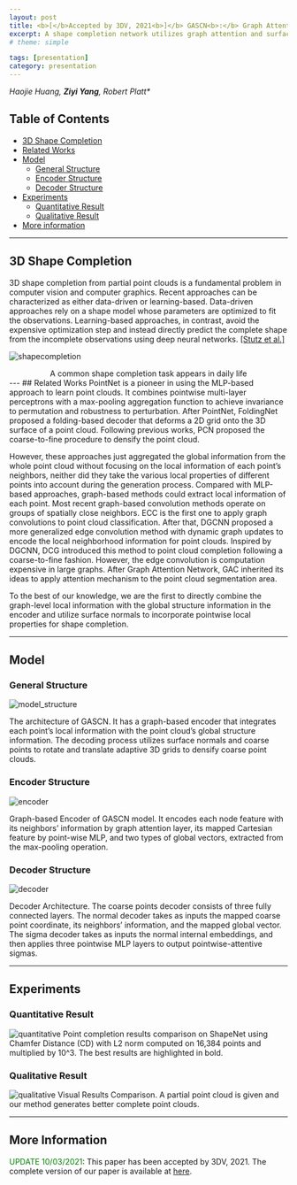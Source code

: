 ```yaml
---
layout: post
title: <b>[</b>Accepted by 3DV, 2021<b>]</b> GASCN<b>:</b> Graph Attention Shape Completion Network
excerpt: A shape completion network utilizes graph attention and surface normal
# theme: simple

tags: [presentation]
category: presentation
---
```

_Haojie Huang, **Ziyi Yang**, Robert Platt*_

## Table of Contents
  * [3D Shape Completion](#3d-shape-completion)
  * [Related Works](#related-works)
  * [Model](#model)
    * [General Structure](#general-structure)
    * [Encoder Structure](#encoder-structure)
    * [Decoder Structure](#decoder-structure)
  * [Experiments](#experiments)
    * [Quantitative Result](#quantitative-result)
    * [Qualitative Result](#qualitative-result)
  * [More information](#more-information)

---
## 3D Shape Completion
3D shape completion from partial point clouds is a fundamental problem in computer vision and computer graphics. Recent approaches can be characterized as either data-driven or learning-based. Data-driven approaches rely on a shape model whose parameters are optimized to fit the observations. Learning-based approaches, in contrast, avoid the expensive optimization step and instead directly predict the complete shape from the incomplete observations using deep neural networks. [\[Stutz et al.\]](https://davidstutz.de/wordpress/wp-content/uploads/2018/04/shape-completion-cvpr2018-paper.pdf)

![shapecompletion](/images/pcn.png)
<center>A common shape completion task appears in daily life</center>
---
## Related Works
PointNet is a pioneer in using the MLP-based approach to learn point clouds. It combines pointwise multi-layer perceptrons with a max-pooling aggregation function to achieve invariance to permutation and robustness to perturbation. After PointNet, FoldingNet proposed a folding-based decoder that deforms a 2D grid onto the 3D surface of a point cloud. Following previous works, PCN proposed the coarse-to-fine procedure to densify the point cloud.  

However, these approaches just aggregated the global information from the whole point cloud without focusing on the local information of each point’s neighbors, neither did they take the various local properties of different points into account during the generation process. Compared with MLP-based approaches, graph-based methods could extract local information of each point. Most recent graph-based convolution methods operate on groups of spatially close neighbors. ECC is the first one to apply graph convolutions to point cloud classification. After that, DGCNN  proposed a more generalized edge convolution method with dynamic graph updates to encode the local neighborhood information for point clouds. Inspired by DGCNN, DCG introduced this method to point cloud completion following a coarse-to-fine fashion. However, the edge convolution is computation expensive in large graphs. After Graph Attention Network, GAC inherited its ideas to apply attention mechanism to the point cloud segmentation area.  

To the best of our knowledge, we are the first to directly combine the graph-level local information with the global structure information in the encoder and utilize surface normals to incorporate pointwise local properties for shape completion.

----
## Model
### General Structure

![model_structure](/images/model.png)

The architecture of GASCN. It has a graph-based encoder that integrates each point’s local information with the point cloud’s global structure information. The decoding process utilizes surface normals and coarse points to rotate and translate adaptive 3D grids to densify coarse point clouds.
### Encoder Structure
![encoder](/images/encoder.png)

Graph-based Encoder of GASCN model. It encodes each node feature with its neighbors’ information by graph attention layer, its mapped Cartesian feature by point-wise MLP, and two types of global vectors, extracted from the max-pooling operation.
### Decoder Structure
![decoder](/images/decoder.png)

Decoder Architecture. The coarse points decoder consists of three fully connected layers. The normal decoder takes as inputs the mapped coarse point coordinate, its neighbors’ information, and the mapped global vector. The sigma decoder takes as inputs the normal internal embeddings, and then applies three pointwise MLP layers to output pointwise-attentive sigmas.

---
## Experiments
### Quantitative Result
![quantitative](/images/quant.png)
Point completion results comparison on ShapeNet using Chamfer Distance (CD) with L2 norm computed on 16,384 points and multiplied by 10^3. The best results are highlighted in bold.
### Qualitative Result
![qualitative](/images/quali.png)
Visual Results Comparison. A partial point cloud is given and our method generates better complete point clouds.

---
## More Information
 <span style="color:green">UPDATE 10/03/2021</span>: This paper has been accepted by 3DV, 2021. The complete version of our paper is available at [here](https://3dv2021.surrey.ac.uk/papers/095.html).
